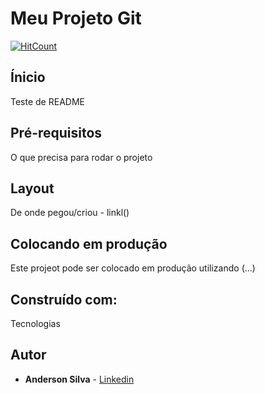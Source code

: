 # Meu Projeto Git

 [![HitCount](https://hits.dwyl.com/anderson-s-santos/meu-projeto-git.svg)](https://hits.dwyl.com/anderson-s-santos/meu-projeto-git)

  ## Ínicio

  Teste de README


  ## Pré-requisitos

  O que precisa para rodar o projeto

  
  ## Layout 

  De onde pegou/criou - linkl()

  ## Colocando em produção

  Este projeot pode ser colocado em produção utilizando (...)

  ## Construído com:

  Tecnologias

  ## Autor 

  * **Anderson Silva** - [Linkedin](https://www.linkedin.com/in/andersonsilva-s/)